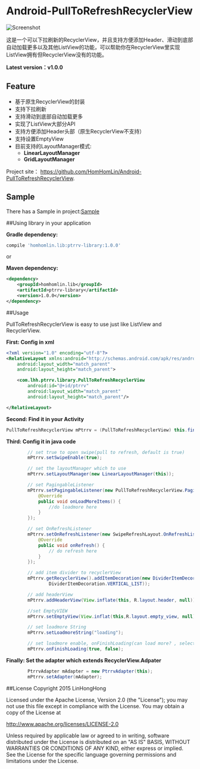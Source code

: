 # Android-PullToRefreshRecyclerView

![Screenshot](https://github.com/HomHomLin/Android-PullToRefreshRecyclerView/blob/master/screenshot.gif)

这是一个可以下拉刷新的RecyclerView，并且支持方便添加Header、滑动到底部自动加载更多以及其他ListView的功能，可以帮助你在RecyclerView里实现ListView拥有但RecyclerView没有的功能。

**Latest version：v1.0.0**

## Feature
 * 基于原生RecyclerView的封装
 * 支持下拉刷新
 * 支持滑动到底部自动加载更多
 * 实现了ListView大部分API
 * 支持方便添加Header头部（原生RecyclerView不支持）
 * 支持设置EmptyView
 * 目前支持的LayoutManager模式:
 	* **LinearLayoutManager**
 	* **GridLayoutManager**

Project site： <https://github.com/HomHomLin/Android-PullToRefreshRecyclerView>.

## Sample
There has a Sample in project:[Sample](https://github.com/HomHomLin/Android-PullToRefreshRecyclerView/blob/master/sample.apk)

##Using library in your application

**Gradle dependency:**
``` groovy
compile 'homhomlin.lib:ptrrv-library:1.0.0'
```

or

**Maven dependency:**
``` xml
<dependency>
	<groupId>homhomlin.lib</groupId>
	<artifactId>ptrrv-library</artifactId>
	<version>1.0.0</version>
</dependency>
```

##Usage

PullToRefreshRecyclerView is easy to use just like ListView and RecyclerView.

**First: Config in xml**
``` xml
<?xml version="1.0" encoding="utf-8"?>
<RelativeLayout xmlns:android="http://schemas.android.com/apk/res/android"
    android:layout_width="match_parent"
    android:layout_height="match_parent">

    <com.lhh.ptrrv.library.PullToRefreshRecyclerView
        android:id="@+id/ptrrv"
        android:layout_width="match_parent"
        android:layout_height="match_parent"/>

</RelativeLayout>
```

**Second: Find it in your Activity**
``` java
PullToRefreshRecyclerView mPtrrv = (PullToRefreshRecyclerView) this.findViewById(R.id.ptrrv);
```

**Third: Config it in java code**
``` java
        // set true to open swipe(pull to refresh, default is true)
        mPtrrv.setSwipeEnable(true);

        // set the layoutManager which to use
        mPtrrv.setLayoutManager(new LinearLayoutManager(this));

        // set PagingableListener
        mPtrrv.setPagingableListener(new PullToRefreshRecyclerView.PagingableListener() {
            @Override
            public void onLoadMoreItems() {
                //do loadmore here
            }
        });

        // set OnRefreshListener
        mPtrrv.setOnRefreshListener(new SwipeRefreshLayout.OnRefreshListener() {
            @Override
            public void onRefresh() {
                // do refresh here
            }
        });

        // add item divider to recyclerView
        mPtrrv.getRecyclerView().addItemDecoration(new DividerItemDecoration(this,
                DividerItemDecoration.VERTICAL_LIST));

        // add headerView
        mPtrrv.addHeaderView(View.inflate(this, R.layout.header, null));

        //set EmptyVIEW
        mPtrrv.setEmptyView(View.inflat(this,R.layout.empty_view, null));

        // set loadmore String
        mPtrrv.setLoadmoreString("loading");

        // set loadmore enable, onFinishLoading(can load more? , select before item)
        mPtrrv.onFinishLoading(true, false);
```

**Finally: Set the adapter which extends RecyclerView.Adpater**
``` java
        PtrrvAdapter mAdapter = new PtrrvAdapter(this);
        mPtrrv.setAdapter(mAdapter);
```

##License
Copyright 2015 LinHongHong

Licensed under the Apache License, Version 2.0 (the "License");
you may not use this file except in compliance with the License.
You may obtain a copy of the License at

   http://www.apache.org/licenses/LICENSE-2.0

Unless required by applicable law or agreed to in writing, software
distributed under the License is distributed on an "AS IS" BASIS,
WITHOUT WARRANTIES OR CONDITIONS OF ANY KIND, either express or implied.
See the License for the specific language governing permissions and
limitations under the License.